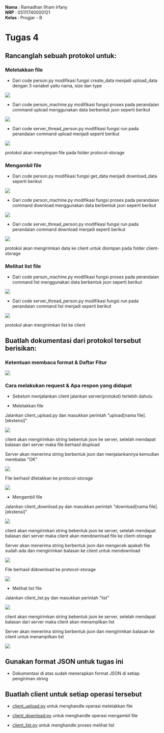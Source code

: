**Nama**  : Ramadhan Ilham Irfany<br>
**NRP**   : 05111740000121<br>
**Kelas** : Progjar - B

# Tugas 4

## Rancanglah sebuah protokol untuk:

### Meletakkan file

- Dari code person.py modifikasi fungsi create_data menjadi upload_data dengan 3 variabel yaitu nama, size dan type

![](Dokumentasi/upload_client-1.PNG)

- Dari code person_machine.py modifikasi fungsi proses pada perandaian command upload menggunakan data berbentuk json seperti berikut

![](Dokumentasi/upload_client-5.PNG)

- Dari code server_thread_person.py modifikasi fungsi run pada perandaian command upload menjadi seperti berikut

![](Dokumentasi/upload_client-6.PNG)

protokol akan menyimpan file pada folder protocol-storage

### Mengambil file

- Dari code person.py modifikasi fungsi get_data menjadi download_data seperti berikut

![](Dokumentasi/down_client-1.PNG)

- Dari code person_machine.py modifikasi fungsi proses pada perandaian command download menggunakan data berbentuk json seperti berikut

![](Dokumentasi/down_client-5.PNG)

- Dari code server_thread_person.py modifikasi fungsi run pada perandaian command download menjadi seperti berikut

![](Dokumentasi/upload_client-6.PNG)

protokol akan mengirimkan data ke client untuk disimpan pada folder client-storage

### Melihat list file

- Dari code person_machine.py modifikasi fungsi proses pada perandaian command list menggunakan data berbentuk json seperti berikut

![](Dokumentasi/list_client-5.PNG)

- Dari code server_thread_person.py modifikasi fungsi run pada perandaian command list menjadi seperti berikut

![](Dokumentasi/list_client-6.PNG)

protokol akan mengirimkan list ke client


## Buatlah dokumentasi dari protokol tersebut berisikan:

### Ketentuan membaca format & Daftar Fitur

![](Dokumentasi/protokol.PNG)

### Cara melakukan request & Apa respon yang didapat

- Sebelum menjalankan client jalankan server(protokol) terlebih dahulu

- Meletakkan file

Jalankan client_upload.py dan masukkan perintah "upload<spasi>[nama file].[ekstensi]"
  
  ![](Dokumentasi/upload_client.PNG)
  
  client akan mengirimkan string bebentuk json ke server, setelah mendapat balasan dari server maka file berhasil diupload

Server akan menerima string berbentuk json dan menjalankannya kemudian membalas "OK"

  ![](Dokumentasi/upload_client-2.PNG)
  
File berhasil diletakkan ke protocol-storage

  ![](Dokumentasi/upload_client-4.PNG)

- Mengambil file

Jalankan client_download.py dan masukkan perintah "download<spasi>[nama file].[ekstensi]"
  
  ![](Dokumentasi/down_client.PNG)
  
  client akan mengirimkan string bebentuk json ke server, setelah mendapat balasan dari server maka client akan mendownload file ke client-storage

Server akan menerima string berbentuk json dan mengecek apakah file sudah ada dan mengirimkan balasan ke client untuk mendownload

  ![](Dokumentasi/down_client-2.PNG)
  
File berhasil didownload ke protocol-storage

  ![](Dokumentasi/down_client-4.PNG)

- Melihat list file

Jalankan client_list.py dan masukkan perintah "list"
  
  ![](Dokumentasi/list_client.PNG)
  
  client akan mengirimkan string bebentuk json ke server, setelah mendapat balasan dari server maka client akan menampilkan list

Server akan menerima string berbentuk json dan mengirimkan balasan ke client untuk menampilkan list

  ![](Dokumentasi/list_client-2.PNG)


## Gunakan format JSON untuk tugas ini

- Dokumentasi di atas sudah menerapkan format JSON di setiap pengiriman string


## Buatlah client untuk setiap operasi tersebut

- [client_upload.py](https://github.com/rmdhnilham/network-programming/blob/master/tugas4/client_upload.py) untuk menghandle operasi meletakkan file

- [client_download.py](https://github.com/rmdhnilham/network-programming/blob/master/tugas4/client_download.py) untuk menghandle operasi mengambil file

- [client_list.py](https://github.com/rmdhnilham/network-programming/blob/master/tugas4/client_list.py) untuk menghandle proses melihat list

